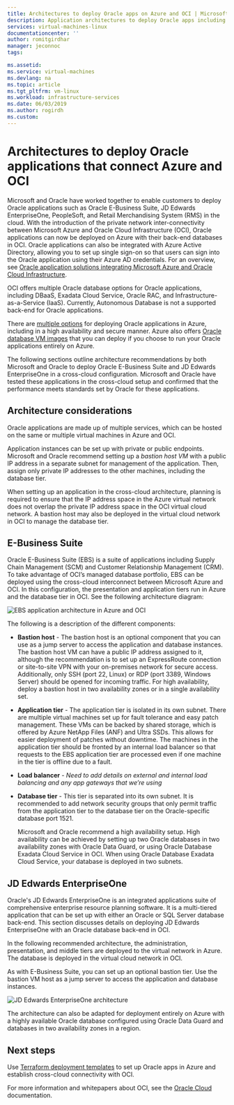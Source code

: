 ```yaml
---
title: Architectures to deploy Oracle apps on Azure and OCI | Microsoft Docs
description: Application architectures to deploy Oracle apps including E-Business Suite and JD Edwards EnterpriseOne on Microsoft Azure with databases in Oracle Cloud Infrastructure (OCI).
services: virtual-machines-linux
documentationcenter: ''
author: romitgirdhar
manager: jeconnoc
tags: 

ms.assetid: 
ms.service: virtual-machines
ms.devlang: na
ms.topic: article
ms.tgt_pltfrm: vm-linux
ms.workload: infrastructure-services
ms.date: 06/03/2019
ms.author: rogirdh
ms.custom: 
---
```

# Architectures to deploy Oracle applications that connect Azure and OCI

Microsoft and Oracle have worked together to enable customers to deploy Oracle applications such as Oracle E-Business Suite, JD Edwards EnterpriseOne, PeopleSoft, and Retail Merchandising System (RMS) in the cloud. With the introduction of the private network inter-connectivity between Microsoft Azure and Oracle Cloud Infrastructure (OCI), Oracle applications can now be deployed on Azure with their back-end databases in OCI. Oracle applications can also be integrated with Azure Active Directory, allowing you to set up single sign-on so that users can sign into the Oracle application using their Azure AD credentials. For an overview, see [Oracle application solutions integrating Microsoft Azure and Oracle Cloud Infrastructure](oracle-oci-overview.md).

OCI offers multiple Oracle database options for Oracle applications, including DBaaS, Exadata Cloud Service, Oracle RAC, and Infrastructure-as-a-Service (IaaS). Currently, Autonomous Database is not a supported back-end for Oracle applications. 

There are [multiple options](oracle-overview.md) for deploying Oracle applications in Azure, including in a high availability and secure manner. Azure also offers [Oracle database VM images](oracle-vm-solutions.md) that you can deploy if you choose to run your Oracle applications entirely on Azure. 

The following sections outline architecture recommendations by both Microsoft and Oracle to deploy Oracle E-Business Suite and JD Edwards EnterpriseOne in a cross-cloud configuration. Microsoft and Oracle have tested these applications in the cross-cloud setup and confirmed that the performance meets standards set by Oracle for these applications.

## Architecture considerations

Oracle applications are made up of multiple services, which can be hosted on the same or multiple virtual machines in Azure and OCI. 

Application instances can be set up with private or public endpoints. Microsoft and Oracle recommend setting up a *bastion host VM* with a public IP address in a separate subnet for management of the application. Then, assign only private IP addresses to the other machines, including the database tier. 

When setting up an application in the cross-cloud architecture, planning is required to ensure that the IP address space in the Azure virtual network does not overlap the private IP address space in the OCI virtual cloud network. A bastion host may also be deployed in the virtual cloud network in OCI to manage the database tier.


## E-Business Suite

Oracle E-Business Suite (EBS) is a suite of applications including Supply Chain Management (SCM) and Customer Relationship Management (CRM). To take advantage of OCI’s managed database portfolio, EBS can be deployed using the cross-cloud interconnect between Microsoft Azure and OCI. In this configuration, the presentation and application tiers run in Azure and the database tier in OCI. See the following architecture diagram:

![EBS application architecture in Azure and OCI](media/oracle-oci-applications/ebs-arch.png)


The following is a description of the different components:

- **Bastion host** - The bastion host is an optional component that you can use as a jump server to access the application and database instances. The bastion host VM can have a public IP address assigned to it, although the recommendation is to set up an ExpressRoute connection or site-to-site VPN with your on-premises network for secure access. Additionally, only SSH (port 22, Linux) or RDP (port 3389, Windows Server) should be opened for incoming traffic. For high availability, deploy a bastion host in two availability zones or in a single availability set.
- **Application tier** - The application tier is isolated in its own subnet. There are multiple virtual machines set up for fault tolerance and easy patch management. These VMs can be backed by shared storage, which is offered by Azure NetApp Files (ANF) and Ultra SSDs. This allows for easier deployment of patches without downtime. The machines in the application tier should be fronted by an internal load balancer so that requests to the EBS application tier are processed even if one machine in the tier is offline due to a fault.
- **Load balancer** - *Need to add details on external and internal load balancing and any app gateways that we’re using*
- **Database tier** - This tier is separated into its own subnet. It is recommended to add network security groups that only permit traffic from the application tier to the database tier on the Oracle-specific database port 1521. 

  Microsoft and Oracle recommend a high availability setup. High availability can be achieved by  setting up two Oracle databases in two availability zones with Oracle Data Guard, or using Oracle Database Exadata Cloud Service in OCI. When using Oracle Database Exadata Cloud Service, your database is deployed in two subnets. 

## JD Edwards EnterpriseOne

Oracle's JD Edwards EnterpriseOne is an integrated applications suite of comprehensive enterprise resource planning software. It is a multi-tiered application that can be set up with either an Oracle or SQL Server database back-end. This section discusses details on deploying JD Edwards EnterpriseOne with an Oracle database back-end in OCI.

In the following recommended architecture, the administration, presentation, and middle tiers are deployed to the virtual network in Azure. The database is deployed in the virtual cloud network in OCI.

As with E-Business Suite, you can set up an optional bastion tier. Use the bastion VM host as a jump server to access the application and database instances. 

![JD Edwards EnterpriseOne architecture](media/oracle-oci-applications/jdedwards-arch.png)
 
The architecture can also be adapted for deployment entirely on Azure with a highly available Oracle database configured using Oracle Data Guard and databases in two availability zones in a region.

## Next steps

Use [Terraform deployment templates](https://github.com/microsoft/project-ashburn) to set up Oracle apps in Azure and establish cross-cloud connectivity with OCI. 

For more information and whitepapers about OCI, see the [Oracle Cloud](https://docs.cloud.oracle.com/iaas/Content/home.htm) documentation.
